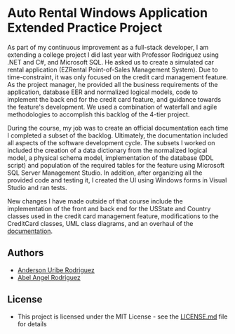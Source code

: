 # Auto Rental Windows Application Extended Practice Project

As part of my continuous improvement as a full-stack developer, I am extending a college project I did last year with Professor Rodriguez using .NET and C#, and Microsoft SQL. He asked us to create a simulated car rental application (EZRental Point-of-Sales Management System). Due to time-constraint, it was only focused on the credit card management feature. As the project manager, he provided all the business requirements of the application, database EER and normalized logical models, code to implement the back end for the credit card feature, and guidance towards the feature's development. We used a combination of waterfall and agile methodologies to accomplish this backlog of the 4-tier project.

During the course, my job was to create an official documentation each time I completed a subset of the backlog. Ultimately, the documentation included all aspects of the software development cycle. The subsets I worked on included the creation of a data dictionary from the normalized logical model, a physical schema model, implementation of the database (DDL script) and population of the required tables for the feature using Microsoft SQL Server Management Studio. In addition, after organizing all the provided code and testing it, I created the UI using Windows forms in Visual Studio and ran tests.

New changes I have made outside of that course include the implementation of the front and back end for the USState and Country classes used in the credit card management feature, modifications to the CreditCard classes, UML class diagrams, and an overhaul of the [documentation](Docs/EZRental_Wndows_App_Documentation.pdf).

## Authors
- [Anderson Uribe Rodriguez](https://andersonuribe.com)
- [Abel Angel Rodriguez](https://www.linkedin.com/in/arodriguez1212/)

## License
- This project is licensed under the MIT License - see the [LICENSE.md](/LICENSE) file for details
